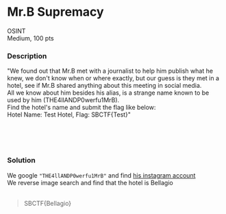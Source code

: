 # Mr.B Supremacy

OSINT<br/>
Medium, 100 pts<br/>

### Description
"We found out that Mr.B met with a journalist to help him publish what he knew, we don't know when or where exactly, but our guess is they met in a hotel, see if Mr.B shared anything about this meeting in social media.<br/>
All we know about him besides his alias, is a strange name known to be used by him (THE4llANDP0werfu1MrB).<br/>
Find the hotel's name and submit the flag like below:<br/>
Hotel Name: Test Hotel, Flag: SBCTF{Test}"<br/>

<br/><br/><br/>

### Solution
We google `"THE4llANDP0werfu1MrB"` and find [his instagram account](https://www.instagram.com/the4llandp0werfu1mrb/)<br/>
We reverse image search and find that the hotel is Bellagio<br/>
<br/>
> SBCTF{Bellagio}